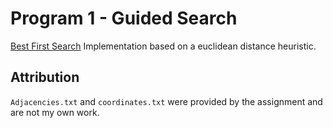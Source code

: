 # Program 1 - Guided Search
[Best First Search][1] Implementation based on a euclidean distance heuristic.

## Attribution
`Adjacencies.txt` and `coordinates.txt` were provided by the assignment and are not my own work.


[1]: https://en.wikipedia.org/wiki/Best-first_search